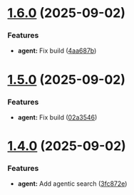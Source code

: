 # [1.6.0](https://github.com/ragaeeb/ilmtest/compare/v1.5.0...v1.6.0) (2025-09-02)


### Features

* **agent:** Fix build ([4aa687b](https://github.com/ragaeeb/ilmtest/commit/4aa687b3a00243b63cc1bf6029605597e53dc0bb))

# [1.5.0](https://github.com/ragaeeb/ilmtest/compare/v1.4.0...v1.5.0) (2025-09-02)


### Features

* **agent:** Fix build ([02a3546](https://github.com/ragaeeb/ilmtest/commit/02a35465cd80552f6847e732aabafaff6533c65f))

# [1.4.0](https://github.com/ragaeeb/ilmtest/compare/v1.3.0...v1.4.0) (2025-09-02)


### Features

* **agent:** Add agentic search ([3fc872e](https://github.com/ragaeeb/ilmtest/commit/3fc872e0e40e4c825b64788f90231fd65524d308))
